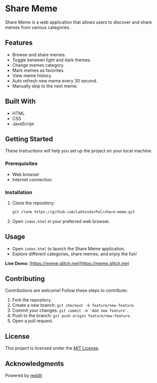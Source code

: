 # Share Meme

Share Meme is a web application that allows users to discover and share memes from various categories.

## Features

- Browse and share memes.
- Toggle between light and dark themes.
- Change memes category.
- Mark memes as favorites.
- View meme history.
- Auto refresh new meme every 30 second.
- Manually skip to the next meme.

## Built With

- HTML
- CSS
- JavaScript

## Getting Started

These instructions will help you set up the project on your local machine.

### Prerequisites

- Web browser
- Internet connection

### Installation

1. Clone the repository:
   ```bash
   git clone https://github.com/LakhindarPal/share-meme.git
   ```
2. Open `index.html` in your preferred web browser.

## Usage

- Open `index.html` to launch the Share Meme application.
- Explore different categories, share memes, and enjoy the fun!

**Live Demo:** [https://meme.glitch.me](https://meme.glitch.me)

## Contributing

Contributions are welcome! Follow these steps to contribute:

1. Fork the repository.
2. Create a new branch: `git checkout -b feature/new-feature`.
3. Commit your changes: `git commit -m 'Add new feature'`.
4. Push to the branch: `git push origin feature/new-feature`.
5. Open a pull request.

## License

This project is licensed under the [MIT License](LICENSE).

## Acknowledgments

Powered by [reddit](https://reddit.com/)